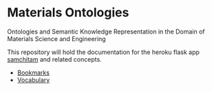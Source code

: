 # Materials Ontologies
Ontologies and Semantic Knowledge Representation in the Domain of Materials Science and Engineering

This repository will hold the documentation for the heroku flask app [samchitam](http://samchitam.herokuapp.com/) and related concepts.

 * [Bookmarks](bookmarks.md)
 * [Vocabulary](vocab.md)

